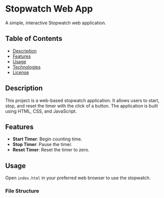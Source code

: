 # Stopwatch Web App

A simple, interactive Stopwatch web application.

## Table of Contents
- [Description](#description)
- [Features](#features)
- [Usage](#usage)
- [Technologies](#technologies)
- [License](#license)

## Description
This project is a web-based stopwatch application. It allows users to start, stop, and reset the timer with the click of a button. The application is built using HTML, CSS, and JavaScript.

## Features
- **Start Timer**: Begin counting time.
- **Stop Timer**: Pause the timer.
- **Reset Timer**: Reset the timer to zero.



## Usage
Open `index.html` in your preferred web browser to use the stopwatch.

### File Structure
